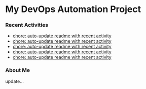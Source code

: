 # My DevOps Automation Project

### Recent Activities
<!-- activity:START -->
- [chore: auto-update readme with recent activity](https://github.com/kaigiii/mybowling-app/commit/39ac90f0852103469ed5b36a9e0db64e05cde014)
- [chore: auto-update readme with recent activity](https://github.com/kaigiii/mybowling-app/commit/8410bc08475fb8e78c400835f8047ff170440249)
- [chore: auto-update readme with recent activity](https://github.com/kaigiii/mybowling-app/commit/66d48bd7130cbc01c0d9b4a4874c9797743d7f2f)
- [chore: auto-update readme with recent activity](https://github.com/kaigiii/mybowling-app/commit/aa89b44d37d4f15156e9ef2fd29e0ebe7c37424d)
- [chore: auto-update readme with recent activity](https://github.com/kaigiii/mybowling-app/commit/76bea2d3f32551d557a59fb422faea1add7051c1)
<!-- activity:END -->

### About Me
<!-- MYLINKS:START -->
<!-- MYLINKS:END -->

update...
